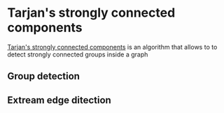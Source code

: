 # Tarjan's strongly connected components

[Tarjan's strongly connected components](https://en.wikipedia.org/wiki/Tarjan%27s_strongly_connected_components_algorithm)
is an algorithm that allows to to detect strongly connected groups inside a graph

## Group detection



## Extream edge ditection


